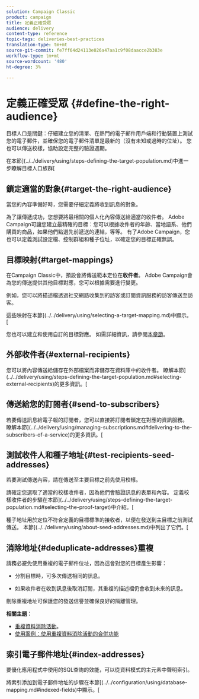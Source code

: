 ```yaml
---
solution: Campaign Classic
product: campaign
title: 定義正確受眾
audience: delivery
content-type: reference
topic-tags: deliveries-best-practices
translation-type: tm+mt
source-git-commit: fe7ff64d24113e026a47aa1c9f08daacce2b383e
workflow-type: tm+mt
source-wordcount: '480'
ht-degree: 3%

---
```



# 定義正確受眾 {#define-the-right-audience}

目標人口是關鍵：仔細建立您的清單、在熱門的電子郵件用戶端和行動裝置上測試您的電子郵件，並確保您的電子郵件清單是最新的（沒有未知或過時的位址）。 您也可以傳送校樣，協助設定完整的驗證週期。

在本節](../../delivery/using/steps-defining-the-target-population.md)中進一步瞭解目標人口族群[

## 鎖定適當的對象{#target-the-right-audience}

當您的內容準備好時，您需要仔細定義將收到訊息的對象。

為了讓傳遞成功，您想要將最相關的個人化內容傳送給適當的收件者。 Adobe Campaign可讓您建立最精確的目標：您可以根據收件者的年齡、當地語系、他們購買的商品，如果他們點選先前遞送的連結，等等。 有了Adobe Campaign，您也可以定義測試設定檔、控制群組和種子位址，以確定您的目標正確無誤。

## 目標映射{#target-mappings}

在Campaign Classic中，預設會將傳送範本定位在&#x200B;**收件者**。 Adobe Campaign會為您的傳送提供其他目標對應，您可以根據需要進行變更。

例如，您可以將描述檔透過社交網路收集到的訪客或訂閱資訊服務的訪客傳送至訪客。

這些映射在本節](../../delivery/using/selecting-a-target-mapping.md)中顯示。[

您也可以建立和使用自訂的目標對應。 如需詳細資訊，請參閱[本章節](../../configuration/using/target-mapping.md)。

## 外部收件者{#external-recipients}

您可以將內容傳送給儲存在外部檔案而非儲存在資料庫中的收件者。 瞭解本節](../../delivery/using/steps-defining-the-target-population.md#selecting-external-recipients)的更多資訊。[

## 傳送給您的訂閱者{#send-to-subscribers}

若要傳送訊息給電子報的訂閱者，您可以直接將訂閱者鎖定在對應的資訊服務。 瞭解本節](../../delivery/using/managing-subscriptions.md#delivering-to-the-subscribers-of-a-service)的更多資訊。[


## 測試收件人和種子地址{#test-recipients-seed-addresses}

若要測試傳送內容，請在傳送至主要目標之前先使用校樣。

請確定您選取了適當的校樣收件者，因為他們會驗證訊息的表單和內容。 定義校樣收件者的步驟在本節](../../delivery/using/steps-defining-the-target-population.md#selecting-the-proof-target)中介紹。[

種子地址用於定位不符合定義的目標標準的接收者，以便在發送到主目標之前測試傳送。 本節](../../delivery/using/about-seed-addresses.md)中列出了它們。[

## 消除地址{#deduplicate-addresses}重複

請務必避免使用重複的電子郵件位址，因為這會對您的目標產生影響：

* 分割目標時，可多次傳送相同的訊息。

* 如果收件者在收到訊息後取消訂閱，其重複的描述檔仍會收到未來的訊息。

刪除重複地址可保護您的發送信譽並確保良好的隔離管理。

**相關主題：**

* [重複資料消除活動](../../workflow/using/deduplication.md)。
* [使用案例：使用重複資料消除活動的合併功能](../../workflow/using/deduplication-merge.md)

## 索引電子郵件地址{#index-addresses}

要優化應用程式中使用的SQL查詢的效能，可以從資料模式的主元素中聲明索引。

將索引添加到電子郵件地址的步驟在本節](../../configuration/using/database-mapping.md#indexed-fields)中顯示。[
